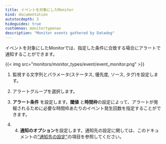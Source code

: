 ```yaml
---
title: イベントを対象にしたMonitor
kind: documentation
autotocdepth: 3
hideguides: true
customnav: monitortypenav
description: "Monitor events gathered by Datadog"
---
```

<!--
### Event Monitors


Event monitors allows you to alert when an event matching your query occurs.


1. Select the query and parameters (status, priority, sources and tags) you want
    to monitor.

2. Select the alert gouping

3. Select the **alerting conditions**. The **threshold value** and **timeframe**
    options allows you to set the number of occurence of an event required during
    a timeframe before triggering the monitor.

4. Configure your **notifcation options**. Refer to the [Notifications](#notifications)
    section of this guide for informations.
-->

イベントを対象にしたMonitorでは、指定した条件に合致する場合にアラートで通知することができます。

{{< img src="monitors/monitor_types/event/event_monitor.png" >}}

1. 監視する文字列とパラメータ(ステータス, 優先度, ソース, タグ)を設定します。

2. アラートグループを選択します。

3. **アラート条件** を設定します。**閾値** と**時間枠**の設定によって、アラートが発報されるために必要な時間枠あたりのイベント発生回数を指定することができます。

5. 4. **通知のオプション**を設定します。通知先の設定に関しては、このドキュメントの[”通知先の設定”](#通知先の設定)の項目を参照してください。

